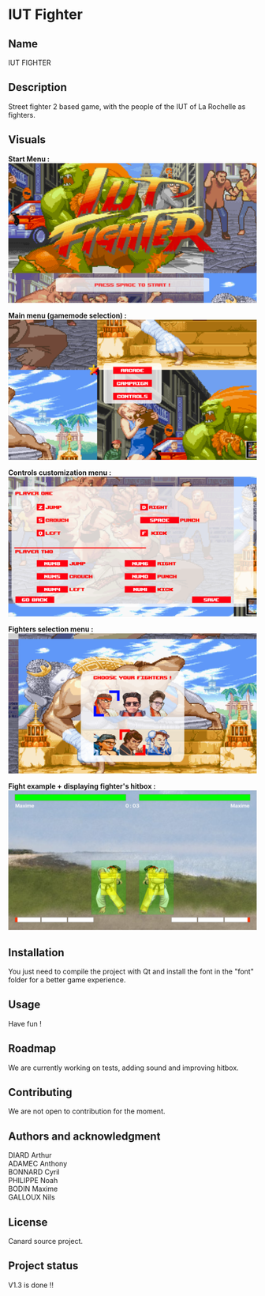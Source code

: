 # IUT Fighter

## Name
IUT FIGHTER

## Description
Street fighter 2 based game, with the people of the IUT of La Rochelle as fighters.

## Visuals
**Start Menu :**
![Start menu](game_screenshots/startMenu_screen.png)

**Main menu (gamemode selection) :**
![Main menu](game_screenshots/mainMenu_screen.png)

**Controls customization menu :**
![Controls customization menu](game_screenshots/controls_screen.png)

**Fighters selection menu :**
![Fighters selection menu](game_screenshots/fightersSelection_screen.png)

**Fight example + displaying fighter's hitbox :**
![Fight example](game_screenshots/fightExample_screen.png)


## Installation
You just need to compile the project with Qt and install the font in the "font" folder for a better game experience.

## Usage
Have fun !

## Roadmap
We are currently working on tests, adding sound and improving hitbox.

## Contributing
We are not open to contribution for the moment.

## Authors and acknowledgment
DIARD Arthur <br>
ADAMEC Anthony <br>
BONNARD Cyril <br>
PHILIPPE Noah <br>
BODIN Maxime <br>
GALLOUX Nils <br>

## License
Canard source project.

## Project status
V1.3 is done !!

